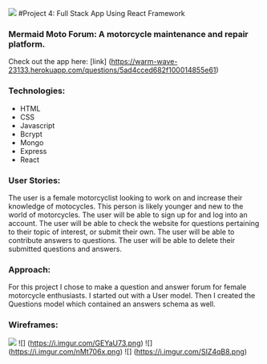  
![](https://raw.githubusercontent.com/generalassembly/ga-ruby-on-rails-for-devs/master/images/ga.png)
#Project 4: Full Stack App Using React Framework
### Mermaid Moto Forum: A motorcycle maintenance and repair platform.

Check out the app here: [link] (https://warm-wave-23133.herokuapp.com/questions/5ad4cced682f100014855e61)

### Technologies: 
- HTML
- CSS
- Javascript
- Bcrypt
- Mongo
- Express 
- React


### User Stories:
The user is a female motorcyclist looking to work on and increase their knowledge of motocycles. This person is likely younger and new to the world of motorcycles. The user will be able to sign up for and log into an account. The user will be able to check the website for questions pertaining to their topic of interest, or submit their own. The user will be able to contribute answers to questions. The user will be able to delete their submitted questions and answers.

### Approach:
For this project I chose to make a question and answer forum for female motorcycle enthusiasts. I started out with a User model. Then I created the Questions model which contained an answers schema as well. 

### Wireframes: 
![](https://i.imgur.com/YilVBHm.png)
![] (https://i.imgur.com/GEYaU73.png)
![] (https://i.imgur.com/nMt706x.png)
![] (https://i.imgur.com/SIZ4qB8.png)

